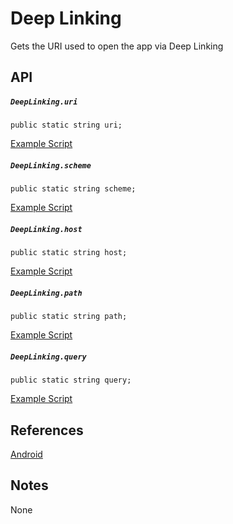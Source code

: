 # Deep Linking
Gets the URI used to open the app via Deep Linking

## API
##### `DeepLinking.uri`
`public static string uri;`

[Example Script](../../../Assets/UnityMobileModuleDemo/Deep%20Linking/DisplayDeepLinkingURI.cs)

##### `DeepLinking.scheme`
`public static string scheme;`

[Example Script](../../../Assets/UnityMobileModuleDemo/Deep%20Linking/DisplayDeepLinkingScheme.cs)

##### `DeepLinking.host`
`public static string host;`

[Example Script](../../../Assets/UnityMobileModuleDemo/Deep%20Linking/DisplayDeepLinkingHost.cs)

##### `DeepLinking.path`
`public static string path;`

[Example Script](../../../Assets/UnityMobileModuleDemo/Deep%20Linking/DisplayDeepLinkingPath.cs)

##### `DeepLinking.query`
`public static string query;`

[Example Script](../../../Assets/UnityMobileModuleDemo/Deep%20Linking/DisplayDeepLinkingQuery.cs)

## References
[Android](https://developer.android.com/training/app-links/deep-linking)

## Notes
None